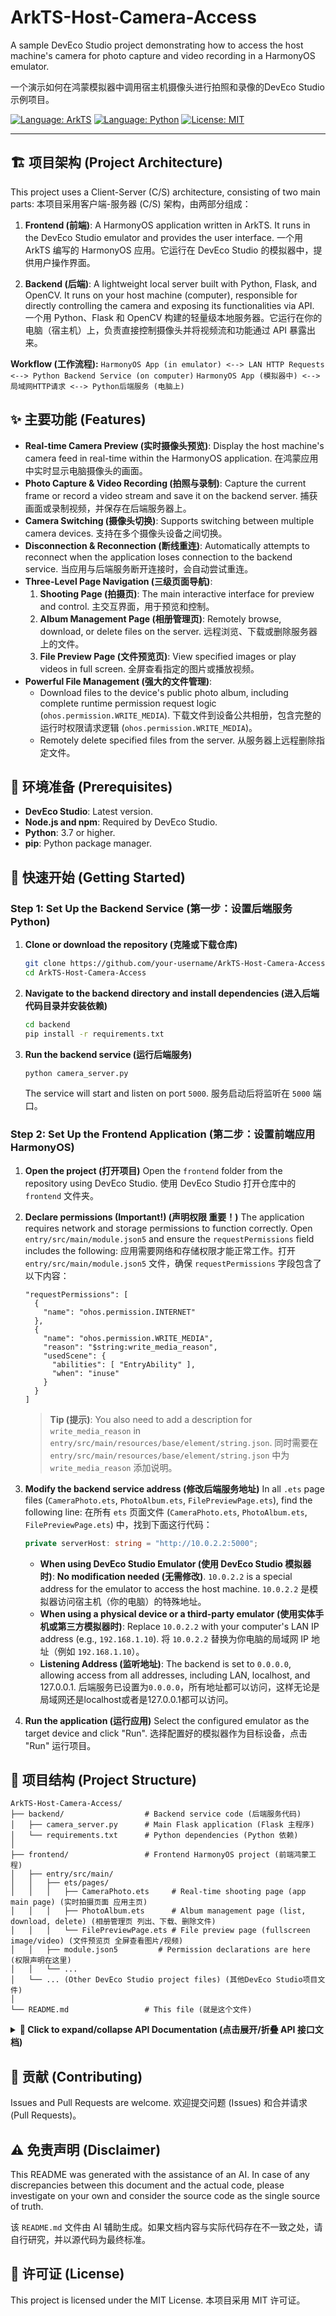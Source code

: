 # ArkTS-Host-Camera-Access

A sample DevEco Studio project demonstrating how to access the host machine's camera for photo capture and video recording in a HarmonyOS emulator.

一个演示如何在鸿蒙模拟器中调用宿主机摄像头进行拍照和录像的DevEco Studio示例项目。

[![Language: ArkTS](https://img.shields.io/badge/Language-ArkTS-blue.svg)](https://developer.harmonyos.com/) [![Language: Python](https://img.shields.io/badge/Language-Python-yellow.svg)](https://www.python.org/) [![License: MIT](https://img.shields.io/badge/License-MIT-green.svg)](https://opensource.org/licenses/MIT)

---

## 🏗️ 项目架构 (Project Architecture)

This project uses a Client-Server (C/S) architecture, consisting of two main parts:
本项目采用客户端-服务器 (C/S) 架构，由两部分组成：

1.  **Frontend (前端)**: A HarmonyOS application written in ArkTS. It runs in the DevEco Studio emulator and provides the user interface.
    一个用 ArkTS 编写的 HarmonyOS 应用。它运行在 DevEco Studio 的模拟器中，提供用户操作界面。

2.  **Backend (后端)**: A lightweight local server built with Python, Flask, and OpenCV. It runs on your host machine (computer), responsible for directly controlling the camera and exposing its functionalities via API.
    一个用 Python、Flask 和 OpenCV 构建的轻量级本地服务器。它运行在你的电脑（宿主机）上，负责直接控制摄像头并将视频流和功能通过 API 暴露出来。

**Workflow (工作流程):**
`HarmonyOS App (in emulator) <--> LAN HTTP Requests <--> Python Backend Service (on computer)`
`HarmonyOS App (模拟器中) <--> 局域网HTTP请求 <--> Python后端服务 (电脑上)`

## ✨ 主要功能 (Features)

-   **Real-time Camera Preview (实时摄像头预览)**: Display the host machine's camera feed in real-time within the HarmonyOS application.
    在鸿蒙应用中实时显示电脑摄像头的画面。
-   **Photo Capture & Video Recording (拍照与录制)**: Capture the current frame or record a video stream and save it on the backend server.
    捕获画面或录制视频，并保存在后端服务器上。
-   **Camera Switching (摄像头切换)**: Supports switching between multiple camera devices.
    支持在多个摄像头设备之间切换。
-   **Disconnection & Reconnection (断线重连)**: Automatically attempts to reconnect when the application loses connection to the backend service.
    当应用与后端服务断开连接时，会自动尝试重连。
-   **Three-Level Page Navigation (三级页面导航)**:
    1.  **Shooting Page (拍摄页)**: The main interactive interface for preview and control.
        主交互界面，用于预览和控制。
    2.  **Album Management Page (相册管理页)**: Remotely browse, download, or delete files on the server.
        远程浏览、下载或删除服务器上的文件。
    3.  **File Preview Page (文件预览页)**: View specified images or play videos in full screen.
        全屏查看指定的图片或播放视频。
-   **Powerful File Management (强大的文件管理)**:
    -   Download files to the device's public photo album, including complete runtime permission request logic (`ohos.permission.WRITE_MEDIA`).
        下载文件到设备公共相册，包含完整的运行时权限请求逻辑 (`ohos.permission.WRITE_MEDIA`)。
    -   Remotely delete specified files from the server.
        从服务器上远程删除指定文件。

## 🔧 环境准备 (Prerequisites)

-   **DevEco Studio**: Latest version.
-   **Node.js and npm**: Required by DevEco Studio.
-   **Python**: 3.7 or higher.
-   **pip**: Python package manager.

## 🚀 快速开始 (Getting Started)

### **Step 1: Set Up the Backend Service (第一步：设置后端服务 Python)**

1.  **Clone or download the repository (克隆或下载仓库)**
    ```bash
    git clone https://github.com/your-username/ArkTS-Host-Camera-Access.git
    cd ArkTS-Host-Camera-Access
    ```
2.  **Navigate to the backend directory and install dependencies (进入后端代码目录并安装依赖)**
    ```bash
    cd backend
    pip install -r requirements.txt
    ```
3.  **Run the backend service (运行后端服务)**
    ```bash
    python camera_server.py
    ```
    The service will start and listen on port `5000`.
    服务启动后将监听在 `5000` 端口。

### **Step 2: Set Up the Frontend Application (第二步：设置前端应用 HarmonyOS)**

1.  **Open the project (打开项目)**
    Open the `frontend` folder from the repository using DevEco Studio.
    使用 DevEco Studio 打开仓库中的 `frontend` 文件夹。

2.  **Declare permissions (Important!) (声明权限 重要！)**
    The application requires network and storage permissions to function correctly. Open `entry/src/main/module.json5` and ensure the `requestPermissions` field includes the following:
    应用需要网络和存储权限才能正常工作。打开 `entry/src/main/module.json5` 文件，确保 `requestPermissions` 字段包含了以下内容：

    ```json5
    "requestPermissions": [
      {
        "name": "ohos.permission.INTERNET"
      },
      {
        "name": "ohos.permission.WRITE_MEDIA",
        "reason": "$string:write_media_reason",
        "usedScene": {
          "abilities": [ "EntryAbility" ],
          "when": "inuse"
        }
      }
    ]
    ```
    > **Tip (提示)**: You also need to add a description for `write_media_reason` in `entry/src/main/resources/base/element/string.json`.
    > 同时需要在 `entry/src/main/resources/base/element/string.json` 中为 `write_media_reason` 添加说明。

3.  **Modify the backend service address (修改后端服务地址)**
    In all `.ets` page files (`CameraPhoto.ets`, `PhotoAlbum.ets`, `FilePreviewPage.ets`), find the following line:
    在所有 `ets` 页面文件 (`CameraPhoto.ets`, `PhotoAlbum.ets`, `FilePreviewPage.ets`) 中，找到下面这行代码：

    ```typescript
    private serverHost: string = "http://10.0.2.2:5000";
    ```
    -   **When using DevEco Studio Emulator (使用 DevEco Studio 模拟器时)**: **No modification needed (无需修改)**. `10.0.2.2` is a special address for the emulator to access the host machine.
        `10.0.2.2` 是模拟器访问宿主机（你的电脑）的特殊地址。
    -   **When using a physical device or a third-party emulator (使用实体手机或第三方模拟器时)**: Replace `10.0.2.2` with your computer's LAN IP address (e.g., `192.168.1.10`).
        将 `10.0.2.2` 替换为你电脑的局域网 IP 地址（例如 `192.168.1.10`）。
    -   **Listening Address (监听地址)**: The backend is set to `0.0.0.0`, allowing access from all addresses, including LAN, localhost, and 127.0.0.1.
        后端服务已设置为`0.0.0.0`，所有地址都可以访问，这样无论是局域网还是localhost或者是127.0.0.1都可以访问。

4.  **Run the application (运行应用)**
    Select the configured emulator as the target device and click "Run".
    选择配置好的模拟器作为目标设备，点击 "Run" 运行项目。

## 📁 项目结构 (Project Structure)

```
ArkTS-Host-Camera-Access/
├── backend/                  # Backend service code (后端服务代码)
│   ├── camera_server.py      # Main Flask application (Flask 主程序)
│   └── requirements.txt      # Python dependencies (Python 依赖)
│
├── frontend/                 # Frontend HarmonyOS project (前端鸿蒙工程)
│   ├── entry/src/main/
│   │   ├── ets/pages/
│   │   │   ├── CameraPhoto.ets     # Real-time shooting page (app main page) (实时拍摄页面 应用主页)
│   │   │   ├── PhotoAlbum.ets      # Album management page (list, download, delete) (相册管理页 列出、下载、删除文件)
│   │   │   └── FilePreviewPage.ets # File preview page (fullscreen image/video) (文件预览页 全屏查看图片/视频)
│   │   ├── module.json5         # Permission declarations are here (权限声明在这里)
│   │   └── ...
│   └── ... (Other DevEco Studio project files) (其他DevEco Studio项目文件)
│
└── README.md                 # This file (就是这个文件)
```

<details>
<summary><b>📖 Click to expand/collapse API Documentation (点击展开/折叠 API 接口文档)</b></summary>

---

#### Camera Control (摄像头控制)

-   `GET /frame`: Get a camera frame (for video stream).
    获取一帧摄像头画面（用于视频流）。
-   `GET /snapshot`: Take a picture and save it.
    拍摄一张照片并保存。
-   `POST /record/start`: Start recording video.
    开始录制视频。
-   `POST /record/stop`: Stop recording video.
    停止录制视频。
-   `POST /switch`: Switch camera. Request body: `{"index": 1}`.
    切换摄像头，请求体为 `{"index": 1}`。

#### File Management (文件管理)

-   `GET /files`: Get a list of all media files on the server.
    获取服务器上所有媒体文件的列表。
-   `GET /view/<filename>`: Preview a specific file online.
    在线预览指定的文件。
-   `GET /download/<filename>`: Download a specific file.
    下载指定文件。
-   `DELETE /delete/<filename>`: Delete a specific file.
    删除指定文件。

---
</details>

## 🤝 贡献 (Contributing)

Issues and Pull Requests are welcome.
欢迎提交问题 (Issues) 和合并请求 (Pull Requests)。

## ⚠️ 免责声明 (Disclaimer)
This README was generated with the assistance of an AI. In case of any discrepancies between this document and the actual code, please investigate on your own and consider the source code as the single source of truth.

该 `README.md` 文件由 AI 辅助生成。如果文档内容与实际代码存在不一致之处，请自行研究，并以源代码为最终标准。

## 📄 许可证 (License)

This project is licensed under the MIT License.
本项目采用 MIT 许可证。
